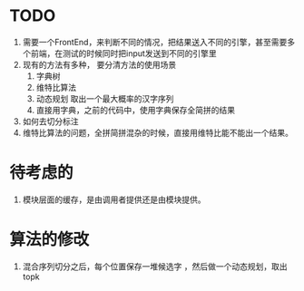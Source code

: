 # TODO
1. 需要一个FrontEnd，来判断不同的情况，把结果送入不同的引擎，甚至需要多个前端，在测试的时候同时把input发送到不同的引擎里
2. 现有的方法有多种， 要分清方法的使用场景
    1. 字典树
    2. 维特比算法
    3. 动态规划 取出一个最大概率的汉字序列
    4. 直接用字典，之前的代码中，使用字典保存全简拼的结果
3. 如何去切分标注
4. 维特比算法的问题，全拼简拼混杂的时候，直接用维特比能不能出一个结果。




# 待考虑的
1. 模块层面的缓存，是由调用者提供还是由模块提供。



# 算法的修改
1. 混合序列切分之后，每个位置保存一堆候选字 ，然后做一个动态规划，取出topk